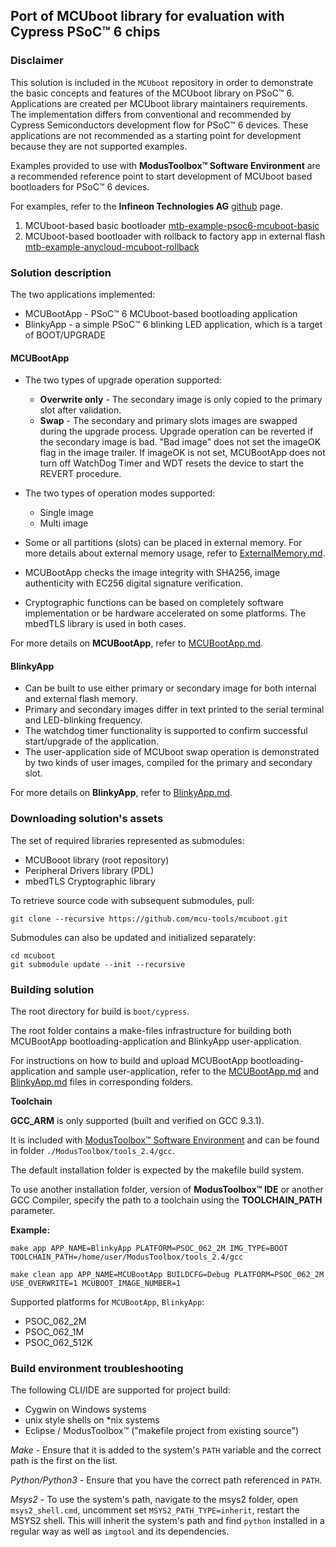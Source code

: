 ## Port of MCUboot library for evaluation with Cypress PSoC™ 6 chips

### Disclaimer

This solution is included in the `MCUboot` repository in order to demonstrate the basic concepts and features of the MCUboot library on PSoC™ 6. Applications are created per MCUboot library maintainers requirements. The implementation differs from conventional and recommended by Cypress Semiconductors development flow for PSoC™ 6 devices. These applications are not recommended as a starting point for development because they are not supported examples.

Examples provided to use with **ModusToolbox™ Software Environment** are a recommended reference point to start development of MCUboot based bootloaders for PSoC™ 6 devices.

For examples, refer to the **Infineon Technologies AG** [github](https://github.com/Infineon/Code-Examples-for-ModusToolbox-Software) page.

1. MCUboot-based basic bootloader [mtb-example-psoc6-mcuboot-basic](https://github.com/Infineon/mtb-example-psoc6-mcuboot-basic)
2. MCUboot-based bootloader with rollback to factory app in external flash [mtb-example-anycloud-mcuboot-rollback](https://github.com/Infineon/mtb-example-anycloud-mcuboot-rollback)

### Solution description

The two applications implemented:
* MCUBootApp - PSoC™ 6 MCUboot-based bootloading application
* BlinkyApp - a simple PSoC™ 6 blinking LED application, which is a target of BOOT/UPGRADE

#### MCUBootApp

* The two types of upgrade operation supported:
  * **Overwrite only** - The secondary image is only copied to the primary slot after validation.
  * **Swap** - The secondary and primary slots images are swapped during the upgrade process. Upgrade operation can be reverted if the secondary image is bad. "Bad image" does not set the imageOK flag in the image trailer. If imageOK is not set, MCUBootApp does not turn off WatchDog Timer and WDT resets the device to start the REVERT procedure.

* The two types of operation modes supported:
  * Single image
  * Multi image

* Some or all partitions (slots) can be placed in external memory. For more details about external memory usage, refer to [ExternalMemory.md](MCUBootApp/ExternalMemory.md).

* MCUBootApp checks the image integrity with SHA256, image authenticity with EC256 digital signature verification.
* Cryptographic functions can be based on completely software implementation or be hardware accelerated on some platforms. The mbedTLS library is used in both cases.

For more details on **MCUBootApp**, refer to [MCUBootApp.md](MCUBootApp/MCUBootApp.md).

#### BlinkyApp
* Can be built to use either primary or secondary image for both internal and external flash memory.
* Primary and secondary images differ in text printed to the serial terminal and LED-blinking frequency.
* The watchdog timer functionality is supported to confirm successful start/upgrade of the application.
* The user-application side of MCUboot swap operation is demonstrated by two kinds of user images, compiled for the primary and secondary slot.

For more details on **BlinkyApp**, refer to [BlinkyApp.md](BlinkyApp/BlinkyApp.md).

### Downloading solution's assets

The set of required libraries represented as submodules:

* MCUBooot library (root repository)
* Peripheral Drivers library (PDL)
* mbedTLS Cryptographic library

To retrieve source code with subsequent submodules, pull:

    git clone --recursive https://github.com/mcu-tools/mcuboot.git

Submodules can also be updated and initialized separately:

    cd mcuboot
    git submodule update --init --recursive

### Building solution

The root directory for build is `boot/cypress`.

The root folder contains a make-files infrastructure for building both MCUBootApp bootloading-application and BlinkyApp user-application.

For instructions on how to build and upload MCUBootApp bootloading-application and sample user-application, refer to the [MCUBootApp.md](MCUBootApp/MCUBootApp.md) and [BlinkyApp.md](BlinkyApp/BlinkyApp.md) files in corresponding folders.

**Toolchain**

**GCC_ARM** is only supported (built and verified on GCC 9.3.1).

It is included with [ModusToolbox™ Software Environment](https://www.cypress.com/products/modustoolbox) and can be found in folder `./ModusToolbox/tools_2.4/gcc`.

The default installation folder is expected by the makefile build system.

To use another installation folder, version of **ModusToolbox™ IDE** or another GCC Compiler, specify the path to a toolchain using the **TOOLCHAIN_PATH** parameter.

**Example:**

    make app APP_NAME=BlinkyApp PLATFORM=PSOC_062_2M IMG_TYPE=BOOT TOOLCHAIN_PATH=/home/user/ModusToolbox/tools_2.4/gcc

    make clean app APP_NAME=MCUBootApp BUILDCFG=Debug PLATFORM=PSOC_062_2M USE_OVERWRITE=1 MCUBOOT_IMAGE_NUMBER=1

Supported platforms for `MCUBootApp`, `BlinkyApp`:

* PSOC_062_2M
* PSOC_062_1M
* PSOC_062_512K

### Build environment troubleshooting

The following CLI/IDE are supported for project build:

* Cygwin on Windows systems
* unix style shells on *nix systems
* Eclipse / ModusToolbox™ ("makefile project from existing source")

*Make* - Ensure that it is added to the system's `PATH` variable and the correct path is the first on the list.

*Python/Python3* - Ensure that you have the correct path referenced in `PATH`.

*Msys2* - To use the system's path, navigate to the msys2 folder, open `msys2_shell.cmd`, uncomment set `MSYS2_PATH_TYPE=inherit`, restart the MSYS2 shell. This will inherit the system's path and find `python` installed in a regular way as well as `imgtool` and its dependencies.
